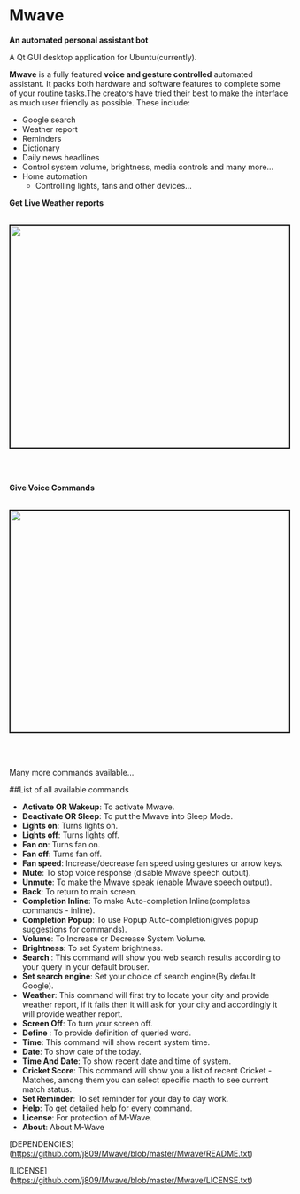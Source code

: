 Mwave
=====
**An automated personal assistant bot**

A Qt GUI desktop application for Ubuntu(currently).


**Mwave** is a fully featured **voice and gesture controlled** automated assistant. It packs both hardware and software features to complete some of your routine tasks.The creators have tried their best to make the interface as much user friendly as possible. These include:
- Google search
- Weather report
- Reminders
- Dictionary
- Daily news headlines
- Control system volume, brightness, media controls and many more…
- Home automation
	- Controlling lights, fans and other devices…

	
**Get Live Weather reports**<br/><br/>

<p align="center"><img src="https://raw.githubusercontent.com/j809/Mwave/master/screenshots/weather.jpg" height="400" width="529" border="2"/></p><br/><br/>


**Give Voice Commands**<br/><br/>

<p align="center"><img src="https://raw.githubusercontent.com/j809/Mwave/master/screenshots/voice.jpg" height="400" width="529" border="2"/></p><br/><br/>

Many more commands available...

##List of all available commands

- **Activate OR Wakeup**:  To activate Mwave.
- **Deactivate OR Sleep**:  To put the Mwave into Sleep Mode.
- **Lights on**: Turns lights on.
- **Lights off**: Turns lights off.
- **Fan on**: Turns fan on.
- **Fan off**: Turns fan off.
- **Fan speed**: Increase/decrease fan speed using gestures or arrow keys.
- **Mute**:  To stop voice response (disable Mwave speech output).
- **Unmute**:  To make the Mwave speak (enable Mwave speech output).
- **Back**: To return to main screen.
- **Completion Inline**:  To make Auto-completion Inline(completes commands - inline).
- **Completion Popup**:  To use Popup Auto-completion(gives popup suggestions for commands).
- **Volume**:  To Increase or Decrease System Volume.
- **Brightness**:  To set System brightness.
- **Search <query>**:  This command will show you web search results according to your query in your default brouser.
- **Set search engine**: Set your choice of search engine(By default Google).
- **Weather**:  This command will first try to locate your city and provide weather report, if it fails then it will ask for your city and accordingly it will provide weather report.
- **Screen Off**:  To turn your screen off.
- **Define <query>**:  To provide definition of queried word.
- **Time**:  This command will show recent system time.
- **Date**:  To show date of the today.
- **Time And Date**:  To show recent date and time of system.
- **Cricket Score**:  This command will show you a list of recent Cricket - Matches, among them you can select specific macth to see current match status.
- **Set Reminder**:  To set reminder for your day to day work.
- **Help**:  To get detailed help for every command.
- **License**:  For protection of M-Wave.
- **About**: About M-Wave

[DEPENDENCIES] (https://github.com/j809/Mwave/blob/master/Mwave/README.txt)

[LICENSE] (https://github.com/j809/Mwave/blob/master/Mwave/LICENSE.txt)
